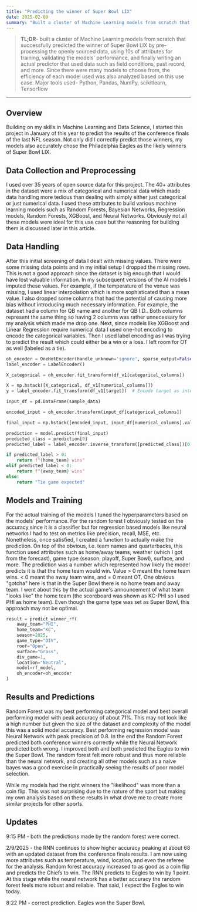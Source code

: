 ```yaml
---
title: "Predicting the winner of Super Bowl LIX"
date: 2025-02-09
summary: "Built a cluster of Machine Learning models from scratch that successfully predicted the winner of Super Bowl LIX by pre-processing the openly sourced data, validating the models' performance, and finally writing an actual predictor that used data such as field conditions, past record, and more."
---
```


> **TL;DR**- built a cluster of Machine Learning models from scratch that successfully predicted the winner of Super Bowl LIX by pre-processing the openly sourced data, using 10s of attributes for training, validating the models' performance, and finally writing an actual predictor that used data such as field conditions, past record, and more. Since there were many models to choose from, the efficiency of each model used was also analyzed based on this use case. Major tools used- Python, Pandas, NumPy, scikitlearn, Tensorflow

--- 
## Overview

Building on my skills in Machine Learning and Data Science, I started this project in January of this year to predict the results of the conference finals of the last NFL season. Not only did I correctly predict those winners, my models also accurately chose the Philadelphia Eagles as the likely winners of Super Bowl LIX.

## Data Collection and Preprocessing

I used over 35 years of open source data for this project. The 40+ attributes in the dataset were a mix of categorical and numerical data which made data handling more tedious than dealing with simply either just categorical or just numerical data. I used these attributes to build various machine learning models such as Random Forests, Bayesian Networks, Regression models, Random Forests, XGBoost, and Neural Networks. Obviously not all these models were ideal for this use case but the reasoning for building them is discussed later in this article. 

## Data Handling

After this initial screening of data I dealt with missing values. There were some missing data points and in my initial setup I dropped the missing rows. This is not a good approach since the dataset is big enough that I would have lost valuable information. In my subsequent versions of the AI models I imputed these values. For example, if the temperature of the venue was missing, I used linear interpolation which is more sophisticated than a mean value. I also dropped some columns that had the potential of causing more bias without introducing much necessary information. For example, the dataset had a column for QB name and another for QB I.D.. Both columns represent the same thing so having 2 columns was rather unnecessary for my analysis which made me drop one. Next, since models like XGBoost and Linear Regression require numerical data I used one-hot encoding to encode the categorical variables. Then I used label encoding as I was trying to predict the result which could either be a win or a loss. I left room for OT as well (labeled as a tie).

```py
oh_encoder = OneHotEncoder(handle_unknown='ignore', sparse_output=False)
label_encoder = LabelEncoder()

X_categorical = oh_encoder.fit_transform(df_v1[categorical_columns])

X = np.hstack([X_categorical, df_v1[numerical_columns]])
y = label_encoder.fit_transform(df_v1[target])  # Encode target as integers
```

```py
input_df = pd.DataFrame(sample_data)

encoded_input = oh_encoder.transform(input_df[categorical_columns])

final_input = np.hstack([encoded_input, input_df[numerical_columns].values])

prediction = model.predict(final_input)
predicted_class = prediction[0]
predicted_label = label_encoder.inverse_transform([predicted_class])[0]

if predicted_label > 0:
    return f"{home_team} wins"
elif predicted_label < 0:
    return f"{away_team} wins"
else:
    return "Tie game expected"
```

## Models and Training

For the actual training of the models I tuned the hyperparameters based on the models' performance. For the random forest I obviously tested on the accuracy since it is a classifier but for regression based models like neural networks I had to test on metrics like precision, recall, MSE, etc. Nonetheless, once satisfied, I created a function to actually make the prediction. On top of the obvious, i.e. team names and quarterbacks, this function used attributes such as home/away teams, weather (which I got from the forecast), game type (season, playoff, Super Bowl), surface, and more. The prediction was a number which represented how likely the model predicts it is that the home team would win. Value > 0 meant the home team wins. < 0 meant the away team wins, and = 0 meant OT. One obvious "gotcha" here is that in the Super Bowl there is no home team and away team. I went about this by the actual game's announcement of what team "looks like" the home team (the scoreboard was shown as KC-PHI so I used PHI as home team). Even though the game type was set as Super Bowl, this approach may not be optimal.

<!-- ![nfl_code](nfl_code.png) -->

```py
result = predict_winner_rf(
    away_team="PHI",
    home_team="KC",
    season=2025,
    game_type="DIV",
    roof="Open",
    surface="Grass",
    div_game=1,
    location="Neutral",
    model=rf_model,
    oh_encoder=oh_encoder
)
```

## Results and Predictions

Random Forest was my best performing categorical model and best overall performing model with peak accuracy of about 71%. This may not look like a high number but given the size of the dataset and complexity of the model this was a solid model accuracy. Best performing regression model was Neural Network with peak precision of 0.8. In the end the Random Forest predicted both conference winners correctly while the Neural Network predicted both wrong. I improved both and both predicted the Eagles to win the Super Bowl. The random forest felt more robust and thus more reliable than the neural network, and creating all other models such as a naive bayes was a good exercise in practically seeing the results of poor model selection.

While my models had the right winners the "likelihood" was more than a coin flip. This was not surprising due to the nature of the sport but making my own analysis based on these results in what drove me to create more similar projects for other sports.


## Updates

9:15 PM - both the predictions made by the random forest were correct.

2/9/2025 - the RNN continues to show higher accuracy peaking at about 68 with an updated dataset from the conference finals results. I am now using more attributes such as temperature, wind, location, and even the referee for the analysis. Random forest accuracy increased to as good as a coin flip and predicts the Chiefs to win. The RNN predicts to Eagles to win by 1 point. At this stage while the neural network has a better accuracy the random forest feels more robust and reliable. That said, I expect the Eagles to win today.

8:22 PM - correct prediction. Eagles won the Super Bowl.

<!-- ![nfl_prediction](nfl_github.png) -->